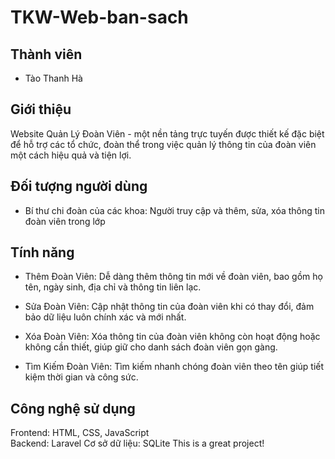# TKW-Web-ban-sach
## Thành viên
- Tào Thanh Hà
  
## Giới thiệu
Website Quản Lý Đoàn Viên - một nền tảng trực tuyến được thiết kế đặc biệt để hỗ trợ các tổ chức, đoàn thể trong việc quản lý thông tin của đoàn viên một cách hiệu quả và tiện lợi.

## Đối tượng người dùng
- Bí thư chi đoàn của các khoa: Người truy cập và thêm, sửa, xóa thông tin đoàn viên trong lớp

## Tính năng
- Thêm Đoàn Viên: Dễ dàng thêm thông tin mới về đoàn viên, bao gồm họ tên, ngày sinh, địa chỉ và thông tin liên lạc.

- Sửa Đoàn Viên: Cập nhật thông tin của đoàn viên khi có thay đổi, đảm bảo dữ liệu luôn chính xác và mới nhất.

- Xóa Đoàn Viên: Xóa thông tin của đoàn viên không còn hoạt động hoặc không cần thiết, giúp giữ cho danh sách đoàn viên gọn gàng.

- Tìm Kiếm Đoàn Viên: Tìm kiếm nhanh chóng đoàn viên theo tên giúp tiết kiệm thời gian và công sức.

## Công nghệ sử dụng
Frontend: HTML, CSS, JavaScript  
Backend: Laravel
Cơ sở dữ liệu: SQLite
This is a great project!
